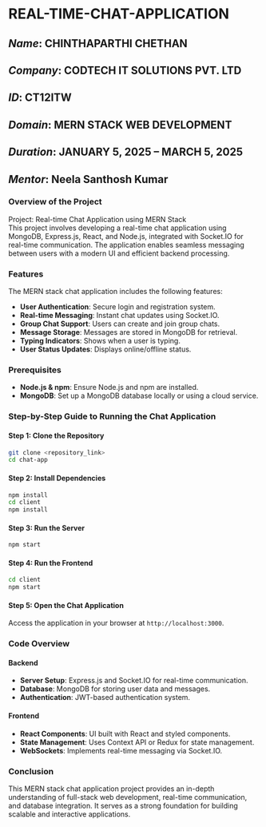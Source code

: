 # REAL-TIME-CHAT-APPLICATION

##  *Name*: CHINTHAPARTHI CHETHAN  
## *Company*: CODTECH IT SOLUTIONS PVT. LTD  
## *ID*: CT12ITW  
## *Domain*: MERN STACK WEB DEVELOPMENT  
## *Duration*: JANUARY 5, 2025 – MARCH 5, 2025  
## *Mentor*: Neela Santhosh Kumar  

### Overview of the Project  
Project: Real-time Chat Application using MERN Stack  
This project involves developing a real-time chat application using MongoDB, Express.js, React, and Node.js, integrated with Socket.IO for real-time communication. The application enables seamless messaging between users with a modern UI and efficient backend processing.

### Features  
The MERN stack chat application includes the following features:  

- **User Authentication**: Secure login and registration system.  
- **Real-time Messaging**: Instant chat updates using Socket.IO.  
- **Group Chat Support**: Users can create and join group chats.  
- **Message Storage**: Messages are stored in MongoDB for retrieval.  
- **Typing Indicators**: Shows when a user is typing.  
- **User Status Updates**: Displays online/offline status.  

### Prerequisites  
- **Node.js & npm**: Ensure Node.js and npm are installed.  
- **MongoDB**: Set up a MongoDB database locally or using a cloud service.  

### Step-by-Step Guide to Running the Chat Application  
#### Step 1: Clone the Repository  
```bash
git clone <repository_link>
cd chat-app
```
#### Step 2: Install Dependencies  
```bash
npm install
cd client
npm install
```
#### Step 3: Run the Server  
```bash
npm start
```
#### Step 4: Run the Frontend  
```bash
cd client
npm start
```
#### Step 5: Open the Chat Application  
Access the application in your browser at `http://localhost:3000`.  

### Code Overview  
#### Backend  
- **Server Setup**: Express.js and Socket.IO for real-time communication.  
- **Database**: MongoDB for storing user data and messages.  
- **Authentication**: JWT-based authentication system.  

#### Frontend  
- **React Components**: UI built with React and styled components.  
- **State Management**: Uses Context API or Redux for state management.  
- **WebSockets**: Implements real-time messaging via Socket.IO.  

### Conclusion  
This MERN stack chat application project provides an in-depth understanding of full-stack web development, real-time communication, and database integration. It serves as a strong foundation for building scalable and interactive applications.  
